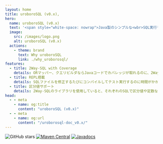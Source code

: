 ```yaml
---
layout: home
title: uroboroSQL (v0.x),
hero:
  name: uroboroSQL (v0.x)
  text: '<span style="white-space: nowrap">Java製のシンプルな<wbr>SQL実行ライブラリ</span>'
  image:
    src: /images/logo.png
    alt: uroboroSQL (v0.x)
  actions:
    - theme: brand
      text: Why uroboroSQL
      link: ./why_uroborosql/
features:
  - title: 2Way-SQL with Coverage
    details: ORマッパー、クエリビルダならJavaコードでカバレッジが取れるのに、2Way-SQLで分岐を使った場合にはカバレッジが取れず本番環境で意図しないSQLが・・・。uroboroSQLではテスト実行時にカバレッジ取得用のログを出力・解析することにより、カバレッジレポートを出力することが可能です。
  - title: REPL搭載
    details: SQLファイルを修正するたびにコンパイルしてテスト実行するのに時間がかかる・・・。他のORマッパーやSQLフレームワークでイライラしていた経験はありませんか？uroboroSQLではREPLを搭載。SQLを修正してすぐにIDE等のコンソールからコマンドでコンパイルなしで実行、即デバッグができます。
  - title: 区分値サポート
    details: 2Way-SQLのライブラリを使用していると、それぞれのSQLで区分値や定数などをいちいちパラメータに指定するのがわずらわしいと思ったことはありませんか？エンタープライズで使われてOSS化したuroboroSQLでは、SQLファイルの中で定数クラスや列挙体を指定することにより、呼び出し時の実装をシンプルにします。
head:
  - - meta
    - name: og:title
      content: "uroboroSQL (v0.x)"
  - - meta
    - name: og:url
      content: "/uroborosql-doc_v0.x/"
---
```


![GitHub stars](https://img.shields.io/github/stars/future-architect/uroborosql.svg?style=social&label=Stars)
[![Maven Central](https://maven-badges.herokuapp.com/maven-central/jp.co.future/uroborosql/badge.svg?style=plastic)](https://maven-badges.herokuapp.com/maven-central/jp.co.future/uroborosql)
[![Javadocs](https://www.javadoc.io/badge/jp.co.future/uroborosql.svg)](https://www.javadoc.io/doc/jp.co.future/uroborosql)
